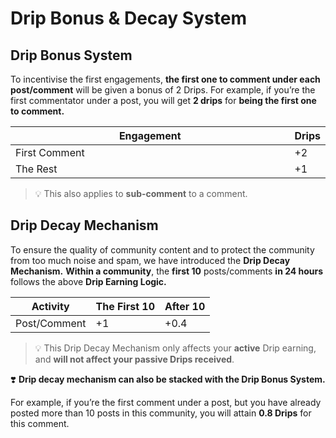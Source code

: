 # Drip Bonus & Decay System

## **Drip Bonus System**

To incentivise the first engagements, **the first one to comment under each post/comment** will be given a bonus of 2 Drips. For example, if you’re the first commentator under a post, you will get **2 drips** for **being the first one to comment.**

<table><thead><tr><th width="516">Engagement</th><th>Drips</th></tr></thead><tbody><tr><td>First Comment</td><td>+2</td></tr><tr><td>The Rest</td><td>+1</td></tr></tbody></table>

> 💡 This also applies to **sub-comment** to a comment.

## **Drip Decay Mechanism**

To ensure the quality of community content and to protect the community from too much noise and spam, we have introduced the **Drip Decay Mechanism.** **Within a community**, the **first 10** posts/comments **in 24 hours** follows the above **Drip Earning Logic.**

| Activity     | The First 10 | After 10 |
| ------------ | ------------ | -------- |
| Post/Comment | +1           | +0.4     |

> &#x20;💡 This Drip Decay Mechanism only affects your **active** Drip earning, and **will not affect your passive Drips received**.



❣️ **Drip decay mechanism can also be stacked with the Drip Bonus System.**

For example, if you’re the first comment under a post, but you have already posted more than 10 posts in this community, you will attain **0.8 Drips** for this comment.
